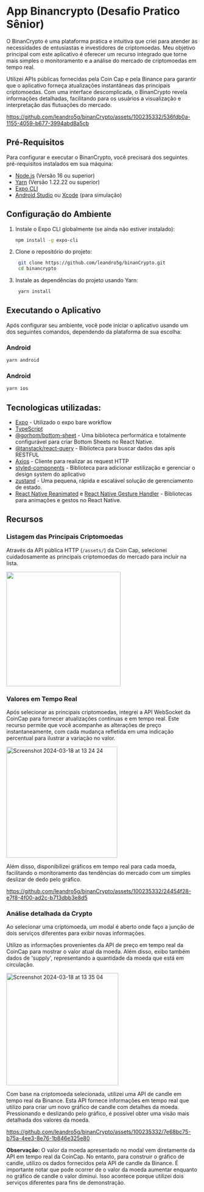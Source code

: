# App Binancrypto (Desafio Pratico Sênior)

O BinanCrypto é uma plataforma prática e intuitiva que criei para atender às necessidades de entusiastas e investidores de criptomoedas. Meu objetivo principal com este aplicativo é oferecer um recurso integrado que torne mais simples o monitoramento e a análise do mercado de criptomoedas em tempo real.

Utilizei APIs públicas fornecidas pela Coin Cap e pela Binance para garantir que o aplicativo forneça atualizações instantâneas das principais criptomoedas. Com uma interface descomplicada, o BinanCrypto revela informações detalhadas, facilitando para os usuários a visualização e interpretação das flutuações do mercado.


https://github.com/leandro5g/binanCrypto/assets/100235332/536fdb0a-1155-4059-b677-3994abd8a5cb


## Pré-Requisitos

Para configurar e executar o BinanCrypto, você precisará dos seguintes pré-requisitos instalados em sua máquina:

- [Node.js](https://nodejs.org/) (Versão 16 ou superior)
- [Yarn](https://yarnpkg.com/) (Versão 1.22.22 ou superior)
- [Expo CLI](https://docs.expo.dev/get-started/installation/)
- [Android Studio](https://developer.android.com/studio) ou [Xcode](https://developer.apple.com/xcode/) (para simulação)


## Configuração do Ambiente

1. Instale o Expo CLI globalmente (se ainda não estiver instalado):
   ```bash
   npm install -g expo-cli
   ```

2. Clone o repositório do projeto:
   ```bash
    git clone https://github.com/leandro5g/binanCrypto.git
    cd binancrypto
   ```

3. Instale as dependências do projeto usando Yarn:
   ```bash
    yarn install
   ```

## Executando o Aplicativo

 Após configurar seu ambiente, você pode iniciar o aplicativo usando um dos seguintes comandos, dependendo da plataforma de sua escolha: 

### Android
   ```bash
   yarn android
   ```

### Android
   ```bash
   yarn ios
   ```

## Tecnologicas utilizadas:

- [Expo](https://expo.dev/) - Utilizado o expo bare workflow
- [TypeScript](https://www.typescriptlang.org/) 
- [@gorhom/bottom-sheet](https://github.com/gorhom/react-native-bottom-sheet) - Uma biblioteca performática e totalmente configurável para criar Bottom Sheets no React Native.
- [@tanstack/react-query](https://tanstack.com/query/v4) - Biblioteca para buscar dados das apis RESTFUL
- [Axios](https://axios-http.com/) - Cliente para realizar as request HTTP
- [styled-components](https://styled-components.com/) - Biblioteca para adicionar estilização e gerenciar
o design system do aplicativo
- [zustand](https://github.com/pmndrs/zustand) - Uma pequena, rápida e escalável solução de gerenciamento de estado.
- [React Native Reanimated](https://docs.swmansion.com/react-native-reanimated/) e [React Native Gesture Handler](https://docs.swmansion.com/react-native-gesture-handler/) - Bibliotecas para animações e gestos no React Native.


## Recursos

### Listagem das Principais Criptomoedas

Através da API pública HTTP (`/assets/`) da Coin Cap, selecionei cuidadosamente as principais criptomoedas do mercado para incluir na lista.

<img src="https://raw.githubusercontent.com/leandro5g/binanCrypto/main/assets/100235332/3ca5b3a5-f1b9-47ba-8f88-120104a69bc9" width="300">


### Valores em Tempo Real

Após selecionar as principais criptomoedas, integrei a API WebSocket da CoinCap para fornecer atualizações contínuas e em tempo real. Este recurso permite que você acompanhe as alterações de preço instantaneamente, com cada mudança refletida em uma indicação percentual para ilustrar a variação no valor.

<img width="291" alt="Screenshot 2024-03-18 at 13 24 24" src="https://github.com/leandro5g/binanCrypto/assets/100235332/f70b19bb-8ba1-4ae1-9c45-6c7d0baca250">

Além disso, disponibilizei gráficos em tempo real para cada moeda, facilitando o monitoramento das tendências do mercado com um simples deslizar de dedo pelo gráfico.

https://github.com/leandro5g/binanCrypto/assets/100235332/24454f28-e7f8-4f00-ad2c-b713dbb3e8d5

### Análise detalhada da Crypto

Ao selecionar uma criptomoeda, um modal é aberto onde faço a junção de dois serviços diferentes para exibir novas informações.

Utilizo as informações provenientes da API de preço em tempo real da CoinCap para mostrar o valor atual da moeda. Além disso, exibo também dados de 'supply', representando a quantidade da moeda que está em circulação.

<img width="294" alt="Screenshot 2024-03-18 at 13 35 04" src="https://github.com/leandro5g/binanCrypto/assets/100235332/ff7dfb54-39e6-44a1-8a11-02ac2a653216">

Com base na criptomoeda selecionada, utilizei uma API de candle em tempo real da Binance. Esta API fornece informações em tempo real que utilizo para criar um novo gráfico de candle com detalhes da moeda. Pressionando e deslizando pelo gráfico, é possível obter uma visão mais detalhada dos valores da moeda.

https://github.com/leandro5g/binanCrypto/assets/100235332/7e68bc75-b75a-4ee3-8e76-1b846e325e80

**Observação:** O valor da moeda apresentado no modal vem diretamente da API em tempo real da CoinCap. No entanto, para construir o gráfico de candle, utilizo os dados fornecidos pela API de candle da Binance. É importante notar que pode ocorrer de o valor da moeda aumentar enquanto no gráfico de candle o valor diminui. Isso acontece porque utilizei dois serviços diferentes para fins de demonstração.


